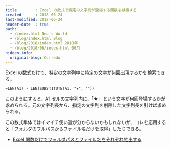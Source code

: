 ```yaml
---
title        : Excel の数式で特定の文字列が登場する回数を検索する
created      : 2018-06-24
last-modified: 2018-06-24
header-date  : true
path:
  - /index.html Neo's World
  - /blog/index.html Blog
  - /blog/2018/index.html 2018年
  - /blog/2018/06/index.html 06月
hidden-info:
  original-blog: Corredor
---
```


Excel の数式だけで、特定の文字列中に特定の文字が何回出現するかを検索できる。

```
=LEN(A1) - LEN(SUBSTITUTE(A1, "★", ""))
```

このようにすると、A1 セルの文字列内に、「★」という文字が何回登場するかが求められる。元の文字列長から、指定の文字列を削除した文字列長を引けば求められる。

この数式単体ではイマイチ使い道が分からないかもしれないが、コレを応用すると「フォルダのフルパスからファイル名だけを取得」したりできる。

- [Excel 関数だけでフォルダパスとファイル名をそれぞれ抽出する](/blog/2017/05/28-02.html)
